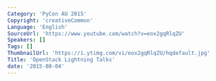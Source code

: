 ```yaml
---
Category: 'PyCon AU 2015'
Copyright: 'creativeCommon'
Language: 'English'
SourceUrl: 'https://www.youtube.com/watch?v=eox2gqRlqZU'
Speakers: []
Tags: []
ThumbnailUrl: 'https://i.ytimg.com/vi/eox2gqRlqZU/hqdefault.jpg'
Title: 'OpenStack Lightning Talks'
date: '2015-08-04'
---
```


